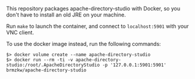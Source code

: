 This repository packages apache-directory-studio with Docker, so you don't have to install an old JRE on your machine.

Run `make` to launch the container, and connect to `localhost:5901` with your VNC client.

To use the docker image instead, run the following commands:

```
$> docker volume create --name apache-directory-studio
$> docker run --rm -ti -v apache-directory-studio:/root/.ApacheDirectoryStudio -p '127.0.0.1:5901:5901' brmzkw/apache-directory-studio
```
